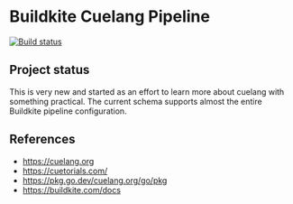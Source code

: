 # Buildkite Cuelang Pipeline

[![Build status](https://badge.buildkite.com/9455999265040531f66fa22f148e9a10e268e5bd7b1365c80d.svg)](https://buildkite.com/jkasky/buildkite-cue-main)

## Project status
This is very new and started as an effort to learn more about cuelang with
something practical. The current schema supports almost the entire Buildkite
pipeline configuration.

## References

* https://cuelang.org
* https://cuetorials.com/
* https://pkg.go.dev/cuelang.org/go/pkg
* https://buildkite.com/docs